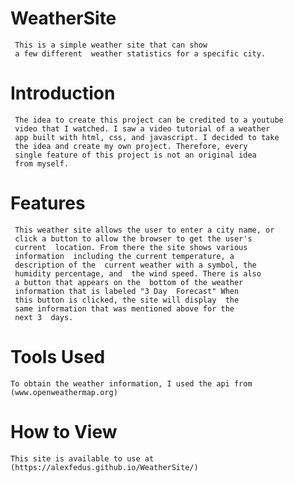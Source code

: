 # WeatherSite
     This is a simple weather site that can show  
     a few different  weather statistics for a specific city. 
# Introduction
     The idea to create this project can be credited to a youtube  
     video that I watched. I saw a video tutorial of a weather  
     app built with html, css, and javascript. I decided to take  
     the idea and create my own project. Therefore, every  
     single feature of this project is not an original idea  
     from myself. 

# Features
     This weather site allows the user to enter a city name, or  
     click a button to allow the browser to get the user's  
     current  location. From there the site shows various  
     information  including the current temperature, a  
     description of the  current weather with a symbol, the  
     humidity percentage, and  the wind speed. There is also  
     a button that appears on the  bottom of the weather  
     information that is labeled "3 Day  Forecast" When  
     this button is clicked, the site will display  the  
     same information that was mentioned above for the  
     next 3  days.

# Tools Used
    To obtain the weather information, I used the api from 
    (www.openweathermap.org)

# How to View
    This site is available to use at (https://alexfedus.github.io/WeatherSite/)


